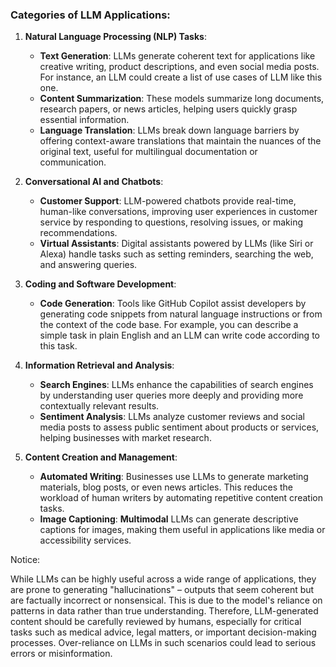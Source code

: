 ### Categories of LLM Applications:
1. **Natural Language Processing (NLP) Tasks**:
   - **Text Generation**: LLMs generate coherent text for applications like creative writing, product descriptions, and even social media posts. For instance, an LLM could create a list of use cases of LLM like this one.
   - **Content Summarization**: These models summarize long documents, research papers, or news articles, helping users quickly grasp essential information.
   - **Language Translation**: LLMs break down language barriers by offering context-aware translations that maintain the nuances of the original text, useful for multilingual documentation or communication.

2. **Conversational AI and Chatbots**:
   - **Customer Support**: LLM-powered chatbots provide real-time, human-like conversations, improving user experiences in customer service by responding to questions, resolving issues, or making recommendations.
   - **Virtual Assistants**: Digital assistants powered by LLMs (like Siri or Alexa) handle tasks such as setting reminders, searching the web, and answering queries.

3. **Coding and Software Development**:
   - **Code Generation**: Tools like GitHub Copilot assist developers by generating code snippets from natural language instructions or from the context of the code base. For example, you can describe a simple task in plain English and an LLM can write code according to this task.

4. **Information Retrieval and Analysis**:
   - **Search Engines**: LLMs enhance the capabilities of search engines by understanding user queries more deeply and providing more contextually relevant results.
   - **Sentiment Analysis**: LLMs analyze customer reviews and social media posts to assess public sentiment about products or services, helping businesses with market research.

5. **Content Creation and Management**:
   - **Automated Writing**: Businesses use LLMs to generate marketing materials, blog posts, or even news articles. This reduces the workload of human writers by automating repetitive content creation tasks.
   - **Image Captioning**: **Multimodal** LLMs can generate descriptive captions for images, making them useful in applications like media or accessibility services.



Notice:

While LLMs can be highly useful across a wide range of applications, they are prone to generating "hallucinations" – outputs that seem coherent but are factually incorrect or nonsensical. This is due to the model's reliance on patterns in data rather than true understanding. Therefore, LLM-generated content should be carefully reviewed by humans, especially for critical tasks such as medical advice, legal matters, or important decision-making processes. Over-reliance on LLMs in such scenarios could lead to serious errors or misinformation.